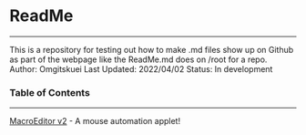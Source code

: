 # ReadMe
---
This is a repository for testing out how to make .md files show up on Github as part of the webpage like the ReadMe.md does on /root for a repo.
Author: Omgitskuei
Last Updated: 2022/04/02
Status: In development

### Table of Contents
---
[MacroEditor v2] - A mouse automation applet!   


   [MacroEditor v2]: <https://github.com/omgitskuei/MarkdownDev/tree/main/MEv2>


